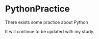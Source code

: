 # PythonPractice

There exists some practice about Python

It will continue to be updated with my study.
